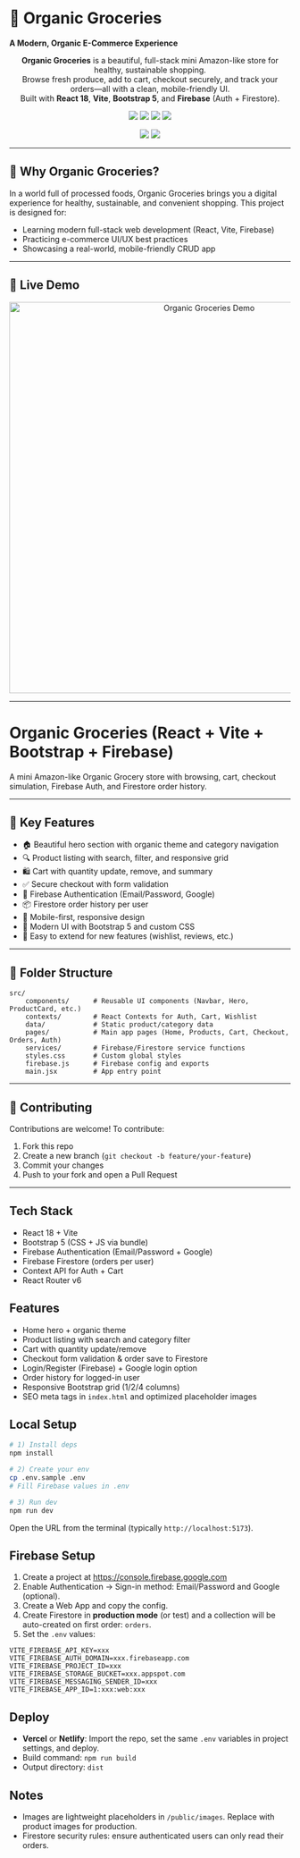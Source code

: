 


# 🥦 Organic Groceries

**A Modern, Organic E-Commerce Experience**

<p align="center">
	<b>Organic Groceries</b> is a beautiful, full-stack mini Amazon-like store for healthy, sustainable shopping.<br>
	Browse fresh produce, add to cart, checkout securely, and track your orders—all with a clean, mobile-friendly UI.<br>
	Built with <b>React 18</b>, <b>Vite</b>, <b>Bootstrap 5</b>, and <b>Firebase</b> (Auth + Firestore).
</p>

<p align="center">
	<img src="https://img.shields.io/badge/React-18-blue?logo=react"/>
	<img src="https://img.shields.io/badge/Vite-5.0-purple?logo=vite"/>
	<img src="https://img.shields.io/badge/Bootstrap-5.3-blueviolet?logo=bootstrap"/>
	<img src="https://img.shields.io/badge/Firebase-Auth%20%26%20Firestore-ffca28?logo=firebase"/>
</p>

<p align="center">
	<a href="#features"><img src="https://img.shields.io/badge/Explore%20Features-green?style=for-the-badge"/></a>
	<a href="#local-setup"><img src="https://img.shields.io/badge/Quick%20Start-blue?style=for-the-badge"/></a>
</p>


---

## 🌱 Why Organic Groceries?

In a world full of processed foods, Organic Groceries brings you a digital experience for healthy, sustainable, and convenient shopping. This project is designed for:
- Learning modern full-stack web development (React, Vite, Firebase)
- Practicing e-commerce UI/UX best practices
- Showcasing a real-world, mobile-friendly CRUD app

---

## 🚀 Live Demo

<p align="center">
	<img src="https://future-fs-02-iota.vercel.app/" alt="Organic Groceries Demo" width="700"/>
</p>

---

# Organic Groceries (React + Vite + Bootstrap + Firebase)

A mini Amazon-like Organic Grocery store with browsing, cart, checkout simulation, Firebase Auth, and Firestore order history.

---

## 🛒 Key Features

- 🏠 Beautiful hero section with organic theme and category navigation
- 🔍 Product listing with search, filter, and responsive grid
- 🛍️ Cart with quantity update, remove, and summary
- ✅ Secure checkout with form validation
- 🔐 Firebase Authentication (Email/Password, Google)
- 📦 Firestore order history per user
- 📱 Mobile-first, responsive design
- 🌟 Modern UI with Bootstrap 5 and custom CSS
- 🧪 Easy to extend for new features (wishlist, reviews, etc.)

---

## 📁 Folder Structure

```text
src/
	components/      # Reusable UI components (Navbar, Hero, ProductCard, etc.)
	contexts/        # React Contexts for Auth, Cart, Wishlist
	data/            # Static product/category data
	pages/           # Main app pages (Home, Products, Cart, Checkout, Orders, Auth)
	services/        # Firebase/Firestore service functions
	styles.css       # Custom global styles
	firebase.js      # Firebase config and exports
	main.jsx         # App entry point
```

---

## 🤝 Contributing

Contributions are welcome! To contribute:
1. Fork this repo
2. Create a new branch (`git checkout -b feature/your-feature`)
3. Commit your changes
4. Push to your fork and open a Pull Request

---

## Tech Stack
- React 18 + Vite
- Bootstrap 5 (CSS + JS via bundle)
- Firebase Authentication (Email/Password + Google)
- Firebase Firestore (orders per user)
- Context API for Auth + Cart
- React Router v6

## Features
- Home hero + organic theme
- Product listing with search and category filter
- Cart with quantity update/remove
- Checkout form validation & order save to Firestore
- Login/Register (Firebase) + Google login option
- Order history for logged-in user
- Responsive Bootstrap grid (1/2/4 columns)
- SEO meta tags in `index.html` and optimized placeholder images

## Local Setup

```bash
# 1) Install deps
npm install

# 2) Create your env
cp .env.sample .env
# Fill Firebase values in .env

# 3) Run dev
npm run dev
```

Open the URL from the terminal (typically `http://localhost:5173`).

## Firebase Setup
1. Create a project at https://console.firebase.google.com
2. Enable Authentication → Sign-in method: Email/Password and Google (optional).
3. Create a Web App and copy the config.
4. Create Firestore in **production mode** (or test) and a collection will be auto-created on first order: `orders`.
5. Set the `.env` values:

```
VITE_FIREBASE_API_KEY=xxx
VITE_FIREBASE_AUTH_DOMAIN=xxx.firebaseapp.com
VITE_FIREBASE_PROJECT_ID=xxx
VITE_FIREBASE_STORAGE_BUCKET=xxx.appspot.com
VITE_FIREBASE_MESSAGING_SENDER_ID=xxx
VITE_FIREBASE_APP_ID=1:xxx:web:xxx
```

## Deploy
- **Vercel** or **Netlify**: Import the repo, set the same `.env` variables in project settings, and deploy.
- Build command: `npm run build`
- Output directory: `dist`

## Notes
- Images are lightweight placeholders in `/public/images`. Replace with product images for production.
- Firestore security rules: ensure authenticated users can only read their orders.
